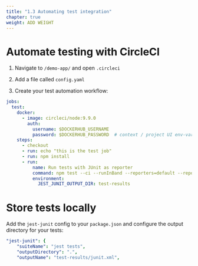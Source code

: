 ```yaml
---
title: "1.3 Automating test integration"
chapter: true
weight: ADD WEIGHT
---
```


# Automate testing with CircleCI

1. Navigate to `/demo-app/` and open `.circleci`

2. Add a file called `config.yaml`

3. Create your test automation workflow:

```YAML
jobs:
  test:
    docker:
      - image: circleci/node:9.9.0
        auth:
          username: $DOCKERHUB_USERNAME
          password: $DOCKERHUB_PASSWORD  # context / project UI env-var reference
    steps:
      - checkout
      - run: echo "this is the test job"
      - run: npm install
      - run:
          name: Run tests with JUnit as reporter
          command: npm test --ci --runInBand --reporters=default --reporters=jest-junit
          environment:
            JEST_JUNIT_OUTPUT_DIR: test-results
```

# Store tests locally

Add the `jest-junit` config to your `package.json` and configure the output directory for your tests:

```YAML
"jest-junit": {
    "suiteName": "jest tests",
    "outputDirectory": ".",
    "outputName": "test-results/junit.xml",
```